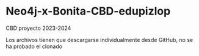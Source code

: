 # Neo4j-x-Bonita-CBD-edupizlop
CBD proyecto 2023-2024

Los archivos tienen que descargarse individualmente desde GitHub, no se ha probado el clonado
